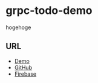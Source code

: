 # grpc-todo-demo

hogehoge

## URL

- [Demo](https://fir-nuxt-todo-81299.firebaseapp.com/)
- [GitHub](https://github.com/dadajam4/grpc-todo-demo)
- [Firebase](https://console.firebase.google.com/u/0/project/fir-nuxt-todo-81299/overview?hl=ja)
